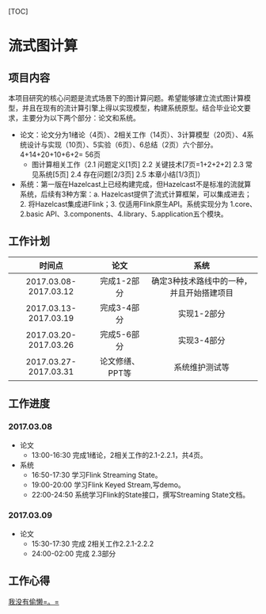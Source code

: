 [TOC]



# 流式图计算

## 项目内容

​    本项目研究的核心问题是流式场景下的图计算问题。希望能够建立流式图计算模型，并且在现有的流计算引擎上得以实现模型，构建系统原型。结合毕业论文要求，主要分为以下两个部分：论文和系统。

+ 论文：论文分为1绪论（4页）、2相关工作（14页）、3计算模型（20页）、4系统设计与实现（10页）、5实验（6页）、6总结（2页）六个部分。 4+14+20+10+6+2= 56页
  + 图计算相关工作（2.1 问题定义[1页]  2.2 关键技术[7页=1+2+2+2] 2.3 常见系统[5页] 2.4 存在问题[2/3页] 2.5 本章小结[1/3页]）
+ 系统：第一版在Hazelcast上已经构建完成，但Hazelcast不是标准的流就算系统，后续有3种方案：a. Hazelcast提供了流式计算框架，可以集成进去；2. 将Hazelcast集成进Flink；3. 仅适用Flink原生API。系统实现分为 1.core、2.basic API、3.components、4.library、5.application五个模块。

## 工作计划

|          时间点          |    论文     |          系统           |
| :-------------------: | :-------: | :-------------------: |
| 2017.03.08-2017.03.12 |  完成1-2部分  | 确定3种技术路线中的一种，并且开始搭建项目 |
| 2017.03.13-2017.03.19 |  完成3-4部分  |        实现1-2部分        |
| 2017.03.20-2017.03.26 |  完成5-6部分  |        实现3-4部分        |
| 2017.03.27-2017.03.31 | 论文修缮、PPT等 |        系统维护测试等        |

## 工作进度

### 2017.03.08

+ 论文
  + 13:00-16:30 完成1绪论，2相关工作的2.1-2.2.1，共4页。
+ 系统
  + 16:50-17:30 学习Flink Streaming State。
  + 19:00-20:00 学习Flink Keyed Stream,写demo。
  + 22:00-24:50 系统学习Flink的State接口，撰写Streaming State文档。

### 2017.03.09

+ 论文
  + 15:30-17:30 完成 2相关工作2.2.1-2.2.2
  + 24:00-02:00 完成 2.3部分


## 工作心得

[我没有偷懒=。=](https://github.com/DuanSky22/GraduationThesis/blob/master/notes/insight/Winterfell.md)

